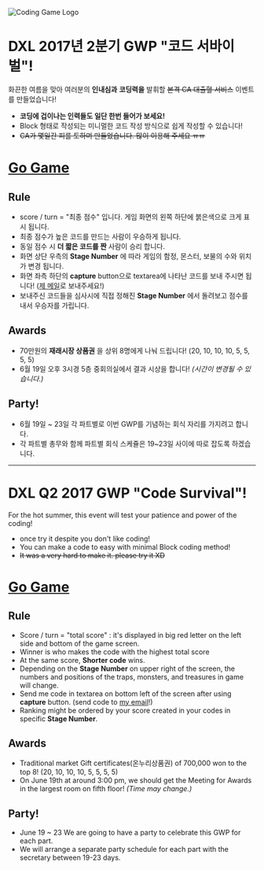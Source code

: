![Coding Game Logo](https://github.sec.samsung.net/pius-lee/codesurvival/raw/master/img/Code-survivor.png)

# DXL 2017년 2분기 GWP "__코드 서바이벌__"!

화끈한 여름을 맞아 여러분의 __인내심과__ __코딩력을__ 발휘할 ~~본격 CA 대출혈 서비스~~ 이벤트를 만들었습니다! 

* __코딩에 겁이나는 인력들도 일단 한번 들어가 보세요!__
* Block 형태로 작성되는 미니멀한 코드 작성 방식으로 쉽게 작성할 수 있습니다!
* ~~CA가 몇일간 피를 토하며 만들었습니다. 많이 이용해 주세요 ㅠㅠ~~

# __[Go Game](https://github.sec.samsung.net/pages/pius-lee/codesurvival/)__

## Rule
* score / turn = "최종 점수" 입니다. 게임 화면의 왼쪽 하단에 붉은색으로 크게 표시 됩니다.
* 최종 점수가 높은 코드를 만드는 사람이 우승하게 됩니다.
* 동일 점수 시 __더 짧은 코드를 짠__ 사람이 승리 합니다.
* 화면 상단 우측의 __Stage Number__ 에 따라 게임의 함정, 몬스터, 보물의 수와 위치가 변경 됩니다.
* 화면 좌측 하단의 __capture__ button으로 textarea에 나타난 코드를 보내 주시면 됩니다! ([제 메일](pius.lee@samsung.com)로 보내주세요!)
* 보내주신 코드들을 심사시에 직접 정해진 __Stage Number__ 에서 돌려보고 점수를 내서 우승자를 가립니다.

## Awards
* 70만원의 __재래시장 상품권__ 을 상위 8명에게 나눠 드립니다! (20, 10, 10, 10, 5, 5, 5, 5)
* 6월 19일 오후 3시경 5층 중회의실에서 결과 시상을 합니다! _(시간이 변경될 수 있습니다.)_

## Party!
* 6월 19일 ~ 23일 각 파트별로 이번 GWP를 기념하는 회식 자리를 가지려고 합니다.
* 각 파트별 총무와 함께 파트별 회식 스케쥴은 19~23일 사이에 따로 잡도록 하겠습니다.

----

# DXL Q2 2017 GWP "Code Survival"!

For the hot summer, this event will test your patience and power of the coding!

* once try it despite you don't like coding!
* You can make a code to easy with minimal Block coding method!
* ~~It was a very hard to make it. please try it XD~~

# __[Go Game](https://github.sec.samsung.net/pages/pius-lee/codesurvival/)__

## Rule
* Score / turn = "total score" : it's displayed in big red letter on the left side and bottom of the game screen.
* Winner is who makes the code with the highest total score
* At the same score, __Shorter code__ wins.
* Depending on the __Stage Number__ on upper right of the screen, the numbers and positions of the traps, monsters, and treasures in game will change.
* Send me code in textarea on bottom left of the screen after using __capture__ button. (send code to [my email](pius.lee@samsung.com)!)
* Ranking might be ordered by your score created in your codes in specific __Stage Number__.

## Awards
* Traditional market Gift certificates(온누리상품권) of 700,000 won to the top 8! (20, 10, 10, 10, 5, 5, 5, 5)
* On June 19th at around 3:00 pm, we should get the Meeting for Awards in the largest room on fifth floor! _(Time may change.)_

## Party!
* June 19 ~ 23 We are going to have a party to celebrate this GWP for each part.
* We will arrange a separate party schedule for each part with the secretary between 19-23 days.